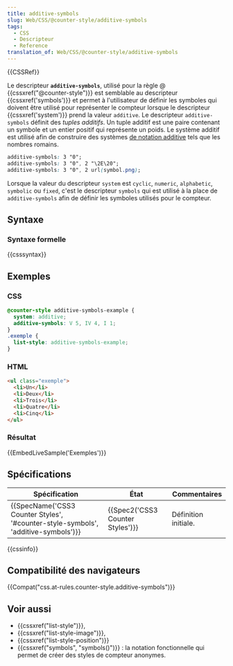 ```yaml
---
title: additive-symbols
slug: Web/CSS/@counter-style/additive-symbols
tags:
  - CSS
  - Descripteur
  - Reference
translation_of: Web/CSS/@counter-style/additive-symbols
---
```

{{CSSRef}}

Le descripteur **`additive-symbols`**, utilisé pour la règle @ {{cssxref("@counter-style")}} est semblable au descripteur {{cssxref('symbols')}} et permet à l'utilisateur de définir les symboles qui doivent être utilisé pour représenter le compteur lorsque le descripteur {{cssxref('system')}} prend la valeur `additive`. Le descripteur `additive-symbols` définit des _tuples additifs_. Un tuple additif est une paire contenant un symbole et un entier positif qui représente un poids. Le système additif est utilisé afin de construire des systèmes [de notation additive](<https://fr.wikipedia.org/wiki/Notation_additive_(num%C3%A9ration)>) tels que les nombres romains.

```css
additive-symbols: 3 "0";
additive-symbols: 3 "0", 2 "\2E\20";
additive-symbols: 3 "0", 2 url(symbol.png);
```

Lorsque la valeur du descripteur `system` est `cyclic`, `numeric`, `alphabetic`, `symbolic` ou `fixed`, c'est le descripteur `symbols` qui est utilisé à la place de `additive-symbols` afin de définir les symboles utilisés pour le compteur.

## Syntaxe

### Syntaxe formelle

{{csssyntax}}

## Exemples

### CSS

```css
@counter-style additive-symbols-example {
  system: additive;
  additive-symbols: V 5, IV 4, I 1;
}
.exemple {
  list-style: additive-symbols-example;
}
```

### HTML

```html
<ul class="exemple">
  <li>Un</li>
  <li>Deux</li>
  <li>Trois</li>
  <li>Quatre</li>
  <li>Cinq</li>
</ul>
```

### Résultat

{{EmbedLiveSample('Exemples')}}

## Spécifications

| Spécification                                                                                                | État                                         | Commentaires         |
| ------------------------------------------------------------------------------------------------------------ | -------------------------------------------- | -------------------- |
| {{SpecName('CSS3 Counter Styles', '#counter-style-symbols', 'additive-symbols')}} | {{Spec2('CSS3 Counter Styles')}} | Définition initiale. |

{{cssinfo}}

## Compatibilité des navigateurs

{{Compat("css.at-rules.counter-style.additive-symbols")}}

## Voir aussi

- {{cssxref("list-style")}},
- {{cssxref("list-style-image")}},
- {{cssxref("list-style-position")}}
- {{cssxref("symbols", "symbols()")}} : la notation fonctionnelle qui permet de créer des styles de compteur anonymes.
